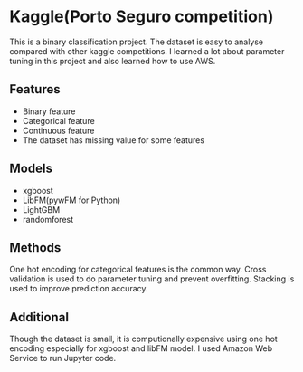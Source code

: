 # Kaggle(Porto Seguro competition)
This is a binary classification project. The dataset is easy to analyse compared with other kaggle competitions. I learned a lot about parameter tuning in this project and also learned how to use AWS. 
## Features
* Binary feature
* Categorical feature
* Continuous feature
* The dataset has missing value for some features
## Models
* xgboost
* LibFM(pywFM for Python)
* LightGBM
* randomforest
## Methods
One hot encoding for categorical features is the common way. Cross validation is used to do parameter tuning and prevent overfitting. Stacking is used to improve prediction accuracy.
## Additional
Though the dataset is small, it is computionally expensive using one hot encoding especially for xgboost and libFM model. I used Amazon Web Service to run Jupyter code. 
